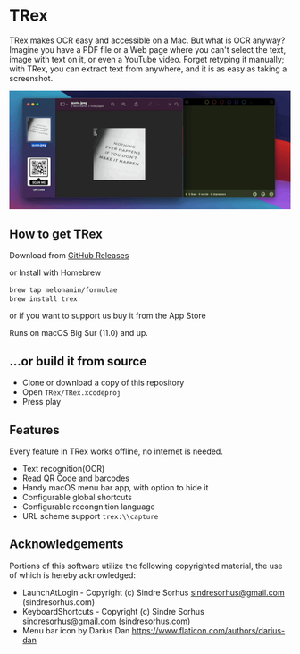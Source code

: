 # TRex

TRex makes OCR easy and accessible on a Mac. But what is OCR anyway? Imagine you have a PDF file or a Web page where you can't select the text, image with text on it, or even a YouTube video. Forget retyping it manually; with TRex, you can extract text from anywhere, and it is as easy as taking a screenshot.

![Demo](Resources/TRex%20demo.gif)

## How to get TRex
Download from [GitHub Releases](https://github.com/amebalabs/TRex/releases)

or Install with Homebrew

```
brew tap melonamin/formulae
brew install trex
```
or if you want to support us buy it from the App Store

Runs on macOS Big Sur (11.0) and up.

## ...or build it from source
- Clone or download a copy of this repository
- Open `TRex/TRex.xcodeproj`
- Press play

## Features

Every feature in TRex works offline, no internet is needed.

- Text recognition(OCR)
- Read QR Code and barcodes
- Handy macOS menu bar app, with option to hide it
- Configurable global shortcuts
- Configurable recongnition language
- URL scheme support `trex:\\capture`

## Acknowledgements 

Portions of this software utilize the following copyrighted material, the use of which is hereby acknowledged:
 - LaunchAtLogin - Copyright (c) Sindre Sorhus <sindresorhus@gmail.com> (sindresorhus.com)
 - KeyboardShortcuts  - Copyright (c) Sindre Sorhus <sindresorhus@gmail.com> (sindresorhus.com)
 - Menu bar icon by Darius Dan https://www.flaticon.com/authors/darius-dan 
